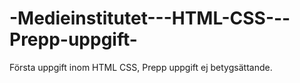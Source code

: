 # -Medieinstitutet---HTML-CSS---Prepp-uppgift-
Första uppgift inom HTML CSS, Prepp uppgift ej betygsättande.
